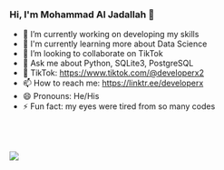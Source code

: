 ### Hi, I'm Mohammad Al Jadallah 👋

- 🔭 I’m currently working on developing my skills
- 🌱 I'm currently learning more about Data Science
- 👯 I’m looking to collaborate on TikTok
- 💬 Ask me about Python, SQLite3, PostgreSQL
- 🔴 TikTok: https://www.tiktok.com/@developerx2
- 📫 How to reach me: https://linktr.ee/developerx
- 😄 Pronouns: He/His
- ⚡ Fun fact: my eyes were tired from so many codes

<br>
<br>
<br>
<img src="https://github-readme-stats-brundabharadwaj.vercel.app/api?username=mohammadjadallah">
